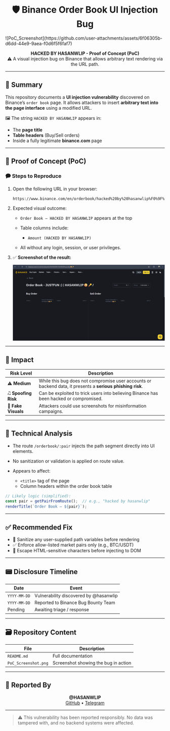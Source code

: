 <h1 align="center">🛡️ Binance Order Book UI Injection Bug</h1>
![PoC_Screenshot](https://github.com/user-attachments/assets/6f06305b-d6dd-44e9-9aea-f0d6f5f6faf7)


<p align="center">
  <strong>HACKED BY HASANWLIP - Proof of Concept (PoC)</strong><br>
  ⚠️ A visual injection bug on Binance that allows arbitrary text rendering via the URL path.
</p>

---

## 📌 Summary

This repository documents a **UI injection vulnerability** discovered on Binance’s `order book` page. It allows attackers to insert **arbitrary text into the page interface** using a modified URL.

🖼️ The string `HACKED BY HASANWLIP` appears in:

* The **page title**
* **Table headers** (Buy/Sell orders)
* Inside a fully legitimate **binance.com** page

---

## 🚀 Proof of Concept (PoC)

### 🗭 Steps to Reproduce

1. Open the following URL in your browser:

   ```
   https://www.binance.com/en/orderbook/hacked%20by%20hasanwlip%F0%9F%92%B5
   ```

2. Expected visual outcome:

   * `Order Book — HACKED BY HASANWLIP` appears at the top
   * Table columns include:

     * `Amount (HACKED BY HASANWLIP)`
   * All without any login, session, or user privileges.

3. ✅ **Screenshot of the result:**

   ![PoC Screenshot](./PoC_Screenshot.png)

---

## 🌟 Impact

| Risk Level            | Description                                                                                                |
| --------------------- | ---------------------------------------------------------------------------------------------------------- |
| ⚠️ **Medium**         | While this bug does not compromise user accounts or backend data, it presents a **serious phishing risk**. |
| 🎝️ **Spoofing Risk** | Can be exploited to trick users into believing Binance has been hacked or compromised.                     |
| 📸 **Fake Visuals**   | Attackers could use screenshots for misinformation campaigns.                                              |

---

## 🔬 Technical Analysis

* The route `/orderbook/:pair` injects the path segment directly into UI elements.
* No sanitization or validation is applied on route value.
* Appears to affect:

  * `<title>` tag of the page
  * Column headers within the order book table

```js
// Likely logic (simplified):
const pair = getPairFromRoute();  // e.g., "hacked by hasanwlip"
renderTitle(`Order Book — ${pair}`);
```

---

## ✅ Recommended Fix

* 🔐 Sanitize any user-supplied path variables before rendering
* ✅ Enforce allow-listed market pairs only (e.g., BTC/USDT)
* 🔀 Escape HTML-sensitive characters before injecting to DOM

---

## 📟 Disclosure Timeline

| Date         | Event                                  |
| ------------ | -------------------------------------- |
| `YYYY-MM-DD` | Vulnerability discovered by @hasanwlip |
| `YYYY-MM-DD` | Reported to Binance Bug Bounty Team    |
| Pending      | Awaiting triage / response             |

---

## 🗃️ Repository Content

| File                 | Description                          |
| -------------------- | ------------------------------------ |
| `README.md`          | Full documentation                   |
| `PoC_Screenshot.png` | Screenshot showing the bug in action |

---

## 👤 Reported By

<p align="center">
  <strong>@HASANWLIP</strong><br>
  <a href="https://github.com/hasanwlip">GitHub</a> •
  <a href="https://t.me/gngnow">Telegram</a>
</p>

---

> ⚠️ This vulnerability has been reported responsibly. No data was tampered with, and no backend systems were affected.
